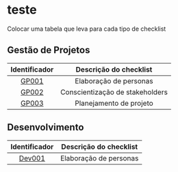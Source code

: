 # teste

Colocar uma tabela que leva para cada tipo de checklist

## Gestão de Projetos

<center>

| Identificador | Descrição do checklist |
| :-: | :-: |
| [GP001](./gestaoProjeto/primeiroP.md) | Elaboração de personas |
| [GP002](./gestaoProjeto/conscientizacao.md) | Conscientização de stakeholders |
| [GP003](./gestaoProjeto/planejamento.md) | Planejamento de projeto |

</center>

## Desenvolvimento

<center>

| Identificador | Descrição do checklist |
| :-: | :-: |
| [Dev001](./gestaoProjeto/primeiroP.md) | Elaboração de personas |

</center>

